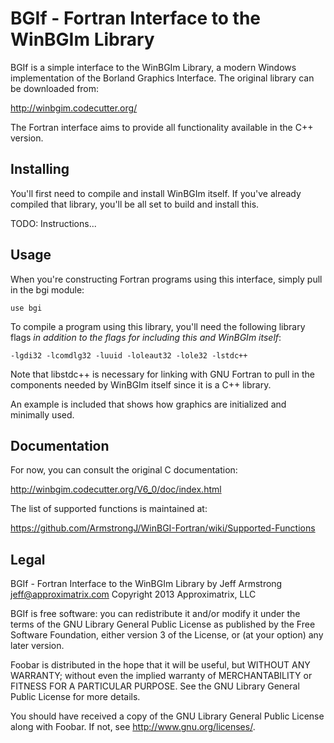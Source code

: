 BGIf - Fortran Interface to the WinBGIm Library
===============================================

BGIf is a simple interface to the WinBGIm Library, a modern Windows
implementation of the Borland Graphics Interface.  The original library
can be downloaded from:

http://winbgim.codecutter.org/

The Fortran interface aims to provide all functionality available in 
the C++ version.

Installing
----------

You'll first need to compile and install WinBGIm itself.  If you've
already compiled that library, you'll be all set to build and install
this.

TODO: Instructions...

Usage
-----

When you're constructing Fortran programs using this interface, simply
pull in the bgi module:

    use bgi

To compile a program using this library, you'll need the following
library flags *in addition to the flags for including this and WinBGIm
itself*:

    -lgdi32 -lcomdlg32 -luuid -loleaut32 -lole32 -lstdc++
    
Note that libstdc++ is necessary for linking with GNU Fortran to pull
in the components needed by WinBGIm itself since it is a C++ library.

An example is included that shows how graphics are initialized and
minimally used.

Documentation
-------------

For now, you can consult the original C documentation:

http://winbgim.codecutter.org/V6_0/doc/index.html

The list of supported functions is maintained at:

https://github.com/ArmstrongJ/WinBGI-Fortran/wiki/Supported-Functions

Legal
-----

BGIf - Fortran Interface to the WinBGIm Library
by Jeff Armstrong <jeff@approximatrix.com>
Copyright 2013 Approximatrix, LLC 

BGIf is free software: you can redistribute it and/or modify
it under the terms of the GNU Library General Public License as 
published by the Free Software Foundation, either version 3 of 
the License, or (at your option) any later version.

Foobar is distributed in the hope that it will be useful,
but WITHOUT ANY WARRANTY; without even the implied warranty of
MERCHANTABILITY or FITNESS FOR A PARTICULAR PURPOSE.  See the
GNU Library General Public License for more details.

You should have received a copy of the GNU Library General 
Public License along with Foobar.  If not, see 
<http://www.gnu.org/licenses/>.
